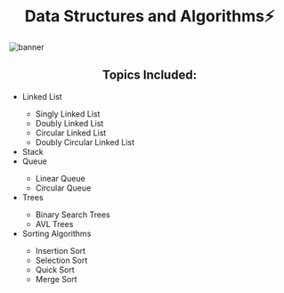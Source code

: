 <h1 align="center">Data Structures and Algorithms⚡</h1>
<p align="left"> <img src="https://user-images.githubusercontent.com/89148021/135501291-a2fbb1b5-8d4b-48e0-991b-790dd442c0a1.png" alt="banner" /> </p>

<h2 align="center">Topics Included:</h2>
<ul>

<li>Linked List</li>
   <ul>
        <li>Singly Linked List</li>
        <li>Doubly Linked List</li>
        <li>Circular Linked List</li>  
        <li>Doubly Circular Linked List</li>  
    </ul>
<li>Stack</li>
  
<li>Queue</li>
   <ul>
      <li>Linear Queue</li>
      <li>Circular Queue</li>
   </ul>


<li>Trees</li>
   <ul>
      <li>Binary Search Trees</li>
      <li>AVL Trees</li>
   </ul>



<li>Sorting Algorithms</li>
   <ul>
      <li>Insertion Sort</li>
      <li>Selection Sort</li>
      <li>Quick Sort</li>
      <li>Merge Sort</li>
   </ul>


</ul>
